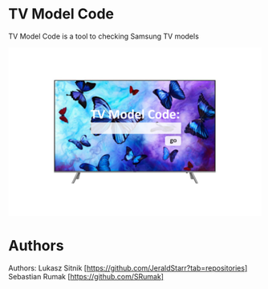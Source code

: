 # TV Model Code
TV Model Code is a tool to checking Samsung TV models

![Application's logo](img/ink.png)

# Authors
Authors: Lukasz Sitnik [https://github.com/JeraldStarr?tab=repositories] Sebastian Rumak [https://github.com/SRumak]